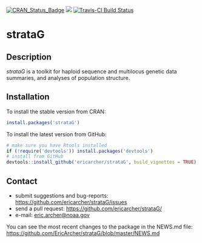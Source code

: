 [![CRAN_Status_Badge](http://www.r-pkg.org/badges/version/strataG)](https://cran.r-project.org/package=strataG)
[![](http://cranlogs.r-pkg.org/badges/grand-total/strataG)](http://cran.rstudio.com/web/packages/strataG/index.html)
[![Travis-CI Build Status](https://travis-ci.org/EricArcher/strataG.svg?branch=master)](https://travis-ci.org/EricArcher/strataG)

# strataG

## Description

*strataG* is a toolkit for haploid sequence and multilocus genetic data summaries, and analyses of population structure.

## Installation

To install the stable version from CRAN:

```r
install.packages('strataG')
```

To install the latest version from GitHub:

```r
# make sure you have Rtools installed
if (!require('devtools')) install.packages('devtools')
# install from GitHub
devtools::install_github('ericarcher/strataG', build_vignettes = TRUE)
```

## Contact

* submit suggestions and bug-reports: <https://github.com/ericarcher/strataG/issues>
* send a pull request: <https://github.com/ericarcher/strataG/>
* e-mail: <eric.archer@noaa.gov>

You can see the most recent changes to the package in the NEWS.md file: https://github.com/EricArcher/strataG/blob/master/NEWS.md
